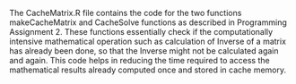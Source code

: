 The CacheMatrix.R file contains the code for the two functions makeCacheMatrix and CacheSolve functions as described 
in Programming Assignment 2. These functions essentially check if the computationally intensive mathematical operation 
such as calculation of Inverse of a matrix has already been done, so that the Inverse might not be calculated again 
and again. This code helps in reducing the time required to access the mathematical results already computed once and 
stored in cache memory.
